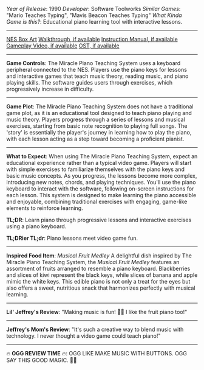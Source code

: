*Year of Release*: 1990
*Developer*: Software Toolworks
*Similar Games*: "Mario Teaches Typing", "Mavis Beacon Teaches Typing"
*What Kinda Game is this?*: Educational piano learning tool with interactive lessons.

---
[NES Box Art](https://www.google.com/search?tbm=isch&q=NES+Box+Art+The+Miracle+Piano+Teaching+System) 
[Walkthrough, if available](https://www.google.com/search?q=Walkthrough+NES+The+Miracle+Piano+Teaching+System)
[Instruction Manual, if available](https://www.google.com/search?q=NES+Instruction+Manual+The+Miracle+Piano+Teaching+System)
[Gameplay Video, if available](https://www.youtube.com/results?search_query=gameplay+NES+The+Miracle+Piano+Teaching+System) 
[OST, if available](https://www.youtube.com/results?search_query=gameplay+NES+The+Miracle+Piano+Teaching+System+OST)

- - -
**Game Controls**:
The Miracle Piano Teaching System uses a keyboard peripheral connected to the NES. Players use the piano keys for lessons and interactive games that teach music theory, reading music, and piano playing skills. The software guides users through exercises, which progressively increase in difficulty.

- - -
**Game Plot**: 
The Miracle Piano Teaching System does not have a traditional game plot, as it is an educational tool designed to teach piano playing and music theory. Players progress through a series of lessons and musical exercises, starting from basic note recognition to playing full songs. The 'story' is essentially the player's journey in learning how to play the piano, with each lesson acting as a step toward becoming a proficient pianist.

- - -
**What to Expect**: 
When using The Miracle Piano Teaching System, expect an educational experience rather than a typical video game. Players will start with simple exercises to familiarize themselves with the piano keys and basic music concepts. As you progress, the lessons become more complex, introducing new notes, chords, and playing techniques. You'll use the piano keyboard to interact with the software, following on-screen instructions for each lesson. This system is designed to make learning the piano accessible and enjoyable, combining traditional exercises with engaging, game-like elements to reinforce learning.

**TL;DR**: Learn piano through progressive lessons and interactive exercises using a piano keyboard.

**TL;DRier TL;dr**: Piano lessons meet video game fun.

---
**Inspired Food Item**: *Musical Fruit Medley*
A delightful dish inspired by The Miracle Piano Teaching System, the *Musical Fruit Medley* features an assortment of fruits arranged to resemble a piano keyboard. Blackberries and slices of kiwi represent the black keys, while slices of banana and apple mimic the white keys. This edible piano is not only a treat for the eyes but also offers a sweet, nutritious snack that harmonizes perfectly with musical learning.

---
**Lil' Jeffrey's Review**: "Making music is fun! 🎹🎶 I like the fruit piano too!"

---
**Jeffrey's Mom's Review**: "It's such a creative way to blend music with technology. I never thought a video game could teach piano!"

---
🔥 **OGG REVIEW TIME** 🔥: OGG LIKE MAKE MUSIC WITH BUTTONS. OGG SAY THIS GOOD MAGIC. 🎹🔥
